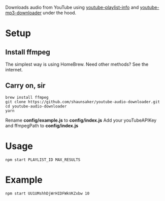 Downloads audio from YouTube using [youtube-playlist-info](https://github.com/benkaiser/youtube-playlist-info) and [youtube-mp3-downloader](https://github.com/ytb2mp3/youtube-mp3-downloader) under the hood.

# Setup

## Install ffmpeg

The simplest way is using HomeBrew. Need other methods? See the internet.

## Carry on, sir

```
brew install ffmpeg
git clone https://github.com/shaunsaker/youtube-audio-downloader.git
cd youtube-audio-downloader
yarn
```

Rename **config/example.js** to **config/index.js**
Add your youTubeAPIKey and ffmpegPath to **config/index.js**

# Usage

```
npm start PLAYLIST_ID MAX_RESULTS
```

# Example

```
npm start UU1UMshhDjWrHIDFWkVKZxbw 10
```
